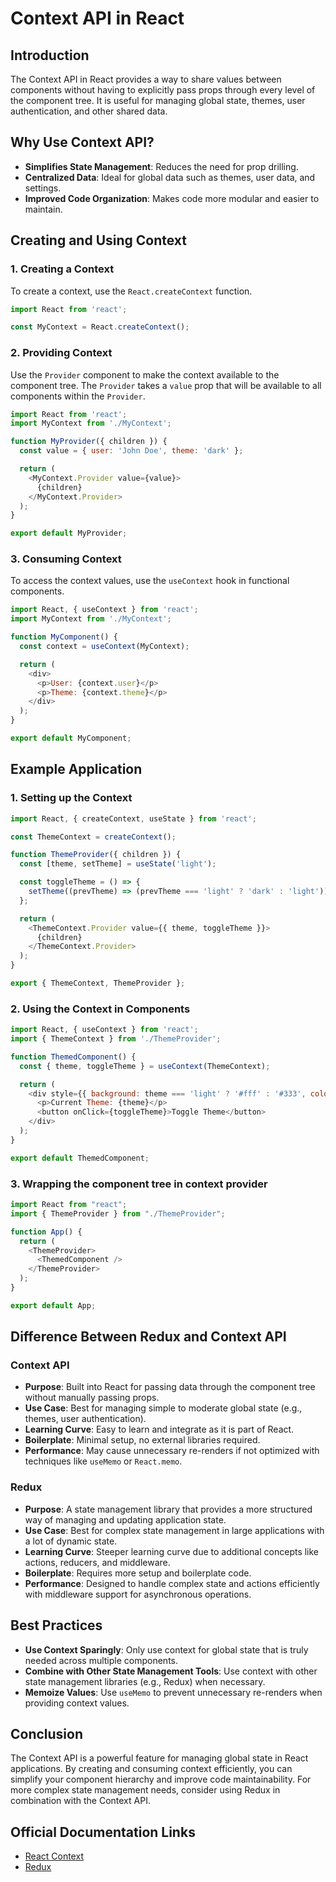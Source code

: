 # Context API in React

## Introduction

The Context API in React provides a way to share values between components without having to explicitly pass props through every level of the component tree. It is useful for managing global state, themes, user authentication, and other shared data.

## Why Use Context API?

- **Simplifies State Management**: Reduces the need for prop drilling.
- **Centralized Data**: Ideal for global data such as themes, user data, and settings.
- **Improved Code Organization**: Makes code more modular and easier to maintain.

## Creating and Using Context

### 1. Creating a Context

To create a context, use the `React.createContext` function.

```javascript
import React from 'react';

const MyContext = React.createContext();
```

### 2. Providing Context

Use the `Provider` component to make the context available to the component tree. The `Provider` takes a `value` prop that will be available to all components within the `Provider`.

```javascript
import React from 'react';
import MyContext from './MyContext';

function MyProvider({ children }) {
  const value = { user: 'John Doe', theme: 'dark' };

  return (
    <MyContext.Provider value={value}>
      {children}
    </MyContext.Provider>
  );
}

export default MyProvider;
```

### 3. Consuming Context

To access the context values, use the `useContext` hook in functional components.

```javascript
import React, { useContext } from 'react';
import MyContext from './MyContext';

function MyComponent() {
  const context = useContext(MyContext);

  return (
    <div>
      <p>User: {context.user}</p>
      <p>Theme: {context.theme}</p>
    </div>
  );
}

export default MyComponent;
```

## Example Application

### 1. Setting up the Context

```javascript
import React, { createContext, useState } from 'react';

const ThemeContext = createContext();

function ThemeProvider({ children }) {
  const [theme, setTheme] = useState('light');

  const toggleTheme = () => {
    setTheme((prevTheme) => (prevTheme === 'light' ? 'dark' : 'light'));
  };

  return (
    <ThemeContext.Provider value={{ theme, toggleTheme }}>
      {children}
    </ThemeContext.Provider>
  );
}

export { ThemeContext, ThemeProvider };
```

### 2. Using the Context in Components

```javascript
import React, { useContext } from 'react';
import { ThemeContext } from './ThemeProvider';

function ThemedComponent() {
  const { theme, toggleTheme } = useContext(ThemeContext);

  return (
    <div style={{ background: theme === 'light' ? '#fff' : '#333', color: theme === 'light' ? '#000' : '#fff' }}>
      <p>Current Theme: {theme}</p>
      <button onClick={toggleTheme}>Toggle Theme</button>
    </div>
  );
}

export default ThemedComponent;
```

### 3. Wrapping the component tree in context provider

```javascript
import React from "react";
import { ThemeProvider } from "./ThemeProvider";

function App() {
  return (
    <ThemeProvider>
      <ThemedComponent />
    </ThemeProvider>
  );
}

export default App;
```

## Difference Between Redux and Context API

### Context API
- **Purpose**: Built into React for passing data through the component tree without manually passing props.
- **Use Case**: Best for managing simple to moderate global state (e.g., themes, user authentication).
- **Learning Curve**: Easy to learn and integrate as it is part of React.
- **Boilerplate**: Minimal setup, no external libraries required.
- **Performance**: May cause unnecessary re-renders if not optimized with techniques like `useMemo` or `React.memo`.

### Redux
- **Purpose**: A state management library that provides a more structured way of managing and updating application state.
- **Use Case**: Best for complex state management in large applications with a lot of dynamic state.
- **Learning Curve**: Steeper learning curve due to additional concepts like actions, reducers, and middleware.
- **Boilerplate**: Requires more setup and boilerplate code.
- **Performance**: Designed to handle complex state and actions efficiently with middleware support for asynchronous operations.

## Best Practices

- **Use Context Sparingly**: Only use context for global state that is truly needed across multiple components.
- **Combine with Other State Management Tools**: Use context with other state management libraries (e.g., Redux) when necessary.
- **Memoize Values**: Use `useMemo` to prevent unnecessary re-renders when providing context values.

## Conclusion

The Context API is a powerful feature for managing global state in React applications. By creating and consuming context efficiently, you can simplify your component hierarchy and improve code maintainability. For more complex state management needs, consider using Redux in combination with the Context API.

## Official Documentation Links
- [React Context](https://react.dev/reference/react/Context)
- [Redux](https://redux.js.org/)

